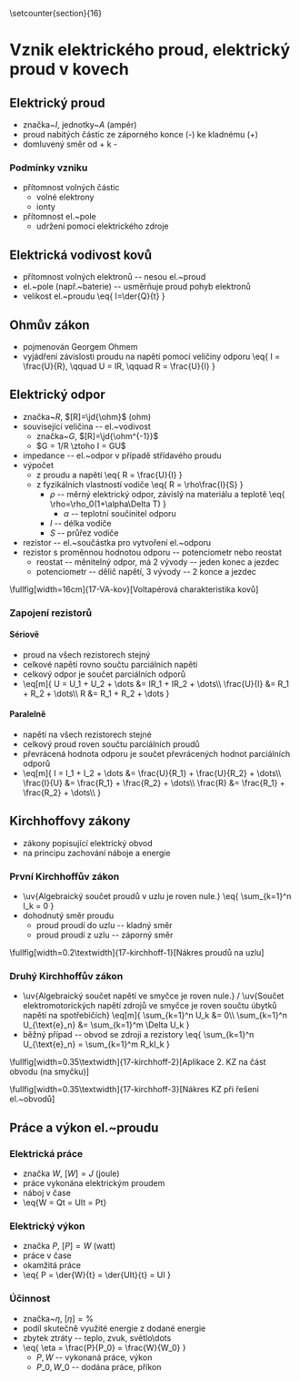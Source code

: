 \setcounter{section}{16}
# Vznik elektrického proud, elektrický proud v kovech
## Elektrický proud
- značka~$I$, jednotky~$A$ (ampér)
- proud nabitých částic ze záporného konce (-) ke kladnému (+)
- domluvený směr od + k -

### Podmínky vzniku
- přítomnost volných částic
	- volné elektrony
	- ionty
- přítomnost el.~pole
	- udržení pomocí elektrického zdroje

## Elektrická vodivost kovů
- přítomnost volných elektronů -- nesou el.~proud
- el.~pole (např.~baterie) -- usměrňuje proud pohyb elektronů
- velikost el.~proudu
	\eq{
		I=\der{Q}{t}
	}

## Ohmův zákon
- pojmenován Georgem Ohmem
- vyjádření závislosti proudu na napětí pomocí veličiny odporu
	\eq{
		I = \frac{U}{R}, \qquad U = IR, \qquad R = \frac{U}{I}
	}

## Elektrický odpor
- značka~$R$, $[R]=\jd{\ohm}$ (ohm)
- související veličina -- el.~vodivost
	- značka~$G$, $[R]=\jd{\ohm^{-1}}$
	- $G = 1/R \ztoho I = GU$
- impedance -- el.~odpor v případě střídavého proudu
- výpočet
	- z proudu a napětí
		\eq{
			R = \frac{U}{I}
		}
	- z fyzikálních vlastností vodiče
		\eq{
			R = \rho\frac{l}{S}
		}
		- $\rho$ -- měrný elektrický odpor, závislý na materiálu a teplotě
		\eq{
			\rho=\rho_0(1+\alpha\Delta T)
		}
			- $\alpha$ -- teplotní součinitel odporu
		- $l$ -- délka vodiče
		- $S$ -- průřez vodiče
- rezistor -- el.~součástka pro vytvoření el.~odporu
- rezistor s proměnnou hodnotou odporu -- potenciometr nebo reostat
	- reostat -- měnitelný odpor, má 2 vývody -- jeden konec a jezdec
	- potenciometr -- dělič napětí, 3 vývody -- 2 konce a jezdec

\fullfig[width=16cm]{17-VA-kov}[Voltapérová charakteristika kovů]

### Zapojení rezistorů
#### Sériově
- proud na všech rezistorech stejný
- celkové napětí rovno součtu parciálních napětí
- celkový odpor je součet parciálních odporů
- \eq[m]{
		U = U_1 + U_2 + \dots &= IR_1 + IR_2 + \dots\\\\
		\frac{U}{I} &= R_1 + R_2 + \dots\\\\
		R &= R_1 + R_2 + \dots
	}

#### Paralelně
- napětí na všech rezistorech stejné
- celkový proud roven součtu parciálních proudů
- převrácená hodnota odporu je součet převrácených hodnot parciálních odporů
- \eq[m]{
		I = I_1 + I_2 + \dots &= \frac{U}{R_1} + \frac{U}{R_2} + \dots\\\\
		\frac{I}{U} &= \frac{R_1} + \frac{R_2} + \dots\\\\
		\frac{R} &= \frac{R_1} + \frac{R_2} + \dots\\\\
	}
	
## Kirchhoffovy zákony
- zákony popisující elektrický obvod
- na principu zachování náboje a energie

### První Kirchhoffův zákon
- \uv{Algebraický součet proudů v uzlu je roven nule.}
	\eq{
		\sum\_{k=1}^n I\_k = 0
	}
- dohodnutý směr proudu
	- proud proudí do uzlu -- kladný směr
	- proud proudí z uzlu -- záporný směr

\fullfig[width=0.2\textwidth]{17-kirchhoff-1}[Nákres proudů na uzlu]

### Druhý Kirchhoffův zákon
- \uv{Algebraický součet napětí ve smyčce je roven nule.} / \uv{Součet elektromotorických napětí zdrojů ve smyčce je roven součtu úbytků napětí na spotřebičích}
	\eq[m]{
		\sum\_{k=1}^n U\_k &= 0\\\\
		\sum\_{k=1}^n U\_{\text{e}\_n} &= \sum\_{k=1}^m \\Delta U\_k
	}
- běžný případ -- obvod se zdroji a rezistory
	\eq{
		\sum\_{k=1}^n U\_{\text{e}\_n} = \sum\_{k=1}^m R\_kI\_k
	}

\fullfig[width=0.35\textwidth]{17-kirchhoff-2}[Aplikace 2. KZ na část obvodu (na smyčku)]

\fullfig[width=0.35\textwidth]{17-kirchhoff-3}[Nákres KZ při řešení el.~obvodů]

## Práce a výkon el.~proudu
### Elektrická práce
- značka $W$, $[W]=J$ (joule)
- práce vykonána elektrickým proudem
- náboj v čase
- \eq{W = Qt = UIt = Pt}

### Elektrický výkon
- značka $P$, $[P]=W$ (watt)
- práce v čase
- okamžitá práce
- \eq{
		P = \der{W}{t} = \der{UIt}{t} = UI
	}

### Účinnost
- značka~$\eta$, $[\eta]=\%$
- podíl skutečně využité energie z dodané energie
- zbytek ztráty -- teplo, zvuk, světlo\dots
- \eq{
		\eta = \frac{P}{P\_0} = \frac{W}{W\_0}
	}
	- $P, W$ -- vykonaná práce, výkon
	- $P\_0, W\_0$ -- dodána práce, příkon
